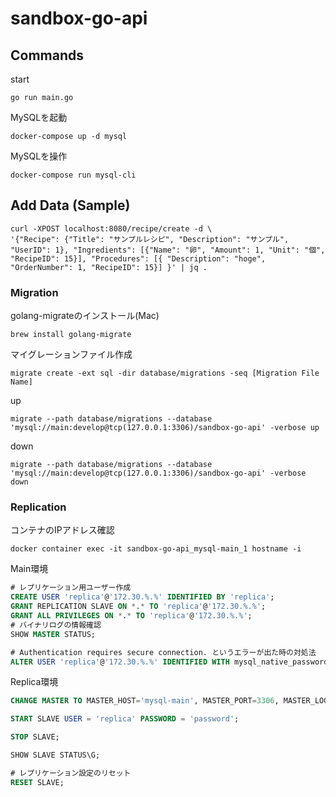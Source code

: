 # sandbox-go-api


## Commands

start

`go run main.go`

MySQLを起動

`docker-compose up -d mysql`

MySQLを操作

`docker-compose run mysql-cli`

## Add Data (Sample)

```shell
curl -XPOST localhost:8080/recipe/create -d \
'{"Recipe": {"Title": "サンプルレシピ", "Description": "サンプル", "UserID": 1}, "Ingredients": [{"Name": "卵", "Amount": 1, "Unit": "個", "RecipeID": 15}], "Procedures": [{ "Description": "hoge", "OrderNumber": 1, "RecipeID": 15}] }' | jq .
```

### Migration

golang-migrateのインストール(Mac)

`brew install golang-migrate`

マイグレーションファイル作成

`migrate create -ext sql -dir database/migrations -seq [Migration File Name]`

up

`migrate --path database/migrations --database 'mysql://main:develop@tcp(127.0.0.1:3306)/sandbox-go-api' -verbose up`


down

`migrate --path database/migrations --database 'mysql://main:develop@tcp(127.0.0.1:3306)/sandbox-go-api' -verbose down`

### Replication

コンテナのIPアドレス確認

`docker container exec -it sandbox-go-api_mysql-main_1 hostname -i`

Main環境

```sql
# レプリケーション用ユーザー作成
CREATE USER 'replica'@'172.30.%.%' IDENTIFIED BY 'replica';
GRANT REPLICATION SLAVE ON *.* TO 'replica'@'172.30.%.%';
GRANT ALL PRIVILEGES ON *.* TO 'replica'@'172.30.%.%';
# バイナリログの情報確認
SHOW MASTER STATUS;

# Authentication requires secure connection. というエラーが出た時の対処法
ALTER USER 'replica'@'172.30.%.%' IDENTIFIED WITH mysql_native_password BY 'password';
```

Replica環境

```sql
CHANGE MASTER TO MASTER_HOST='mysql-main', MASTER_PORT=3306, MASTER_LOG_FILE='5f7556518596-bin.000001', MASTER_LOG_POS=156;

START SLAVE USER = 'replica' PASSWORD = 'password';

STOP SLAVE;

SHOW SLAVE STATUS\G;

# レプリケーション設定のリセット
RESET SLAVE;
```


